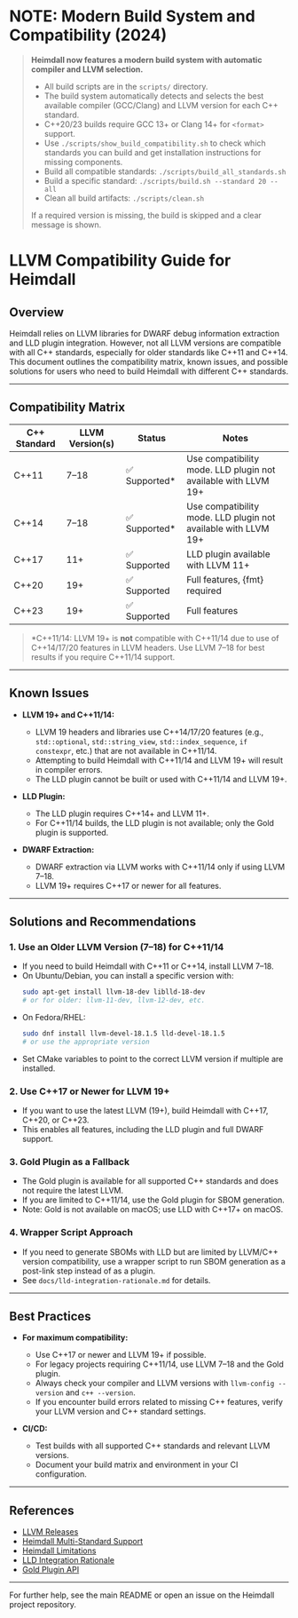 # NOTE: Modern Build System and Compatibility (2024)

> **Heimdall now features a modern build system with automatic compiler and LLVM selection.**
>
> - All build scripts are in the `scripts/` directory.
> - The build system automatically detects and selects the best available compiler (GCC/Clang) and LLVM version for each C++ standard.
> - C++20/23 builds require GCC 13+ or Clang 14+ for `<format>` support.
> - Use `./scripts/show_build_compatibility.sh` to check which standards you can build and get installation instructions for missing components.
> - Build all compatible standards: `./scripts/build_all_standards.sh`
> - Build a specific standard: `./scripts/build.sh --standard 20 --all`
> - Clean all build artifacts: `./scripts/clean.sh`
>
> If a required version is missing, the build is skipped and a clear message is shown.

# LLVM Compatibility Guide for Heimdall

## Overview

Heimdall relies on LLVM libraries for DWARF debug information extraction and LLD plugin integration. However, not all LLVM versions are compatible with all C++ standards, especially for older standards like C++11 and C++14. This document outlines the compatibility matrix, known issues, and possible solutions for users who need to build Heimdall with different C++ standards.

---

## Compatibility Matrix

| C++ Standard | LLVM Version(s) | Status                | Notes |
|--------------|----------------|----------------------|-------|
| C++11        | 7–18           | ✅ Supported*         | Use compatibility mode. LLD plugin not available with LLVM 19+ |
| C++14        | 7–18           | ✅ Supported*         | Use compatibility mode. LLD plugin not available with LLVM 19+ |
| C++17        | 11+            | ✅ Supported          | LLD plugin available with LLVM 11+ |
| C++20        | 19+            | ✅ Supported          | Full features, {fmt} required |
| C++23        | 19+            | ✅ Supported          | Full features |

> *C++11/14: LLVM 19+ is **not** compatible with C++11/14 due to use of C++14/17/20 features in LLVM headers. Use LLVM 7–18 for best results if you require C++11/14 support.

---

## Known Issues

- **LLVM 19+ and C++11/14:**
  - LLVM 19 headers and libraries use C++14/17/20 features (e.g., `std::optional`, `std::string_view`, `std::index_sequence`, `if constexpr`, etc.) that are not available in C++11/14.
  - Attempting to build Heimdall with C++11/14 and LLVM 19+ will result in compiler errors.
  - The LLD plugin cannot be built or used with C++11/14 and LLVM 19+.

- **LLD Plugin:**
  - The LLD plugin requires C++14+ and LLVM 11+.
  - For C++11/14 builds, the LLD plugin is not available; only the Gold plugin is supported.

- **DWARF Extraction:**
  - DWARF extraction via LLVM works with C++11/14 only if using LLVM 7–18.
  - LLVM 19+ requires C++17 or newer for all features.

---

## Solutions and Recommendations

### 1. Use an Older LLVM Version (7–18) for C++11/14
- If you need to build Heimdall with C++11 or C++14, install LLVM 7–18.
- On Ubuntu/Debian, you can install a specific version with:
  ```bash
  sudo apt-get install llvm-18-dev liblld-18-dev
  # or for older: llvm-11-dev, llvm-12-dev, etc.
  ```
- On Fedora/RHEL:
  ```bash
  sudo dnf install llvm-devel-18.1.5 lld-devel-18.1.5
  # or use the appropriate version
  ```
- Set CMake variables to point to the correct LLVM version if multiple are installed.

### 2. Use C++17 or Newer for LLVM 19+
- If you want to use the latest LLVM (19+), build Heimdall with C++17, C++20, or C++23.
- This enables all features, including the LLD plugin and full DWARF support.

### 3. Gold Plugin as a Fallback
- The Gold plugin is available for all supported C++ standards and does not require the latest LLVM.
- If you are limited to C++11/14, use the Gold plugin for SBOM generation.
- Note: Gold is not available on macOS; use LLD with C++17+ on macOS.

### 4. Wrapper Script Approach
- If you need to generate SBOMs with LLD but are limited by LLVM/C++ version compatibility, use a wrapper script to run SBOM generation as a post-link step instead of as a plugin.
- See `docs/lld-integration-rationale.md` for details.

---

## Best Practices

- **For maximum compatibility:**
  - Use C++17 or newer and LLVM 19+ if possible.
  - For legacy projects requiring C++11/14, use LLVM 7–18 and the Gold plugin.
  - Always check your compiler and LLVM versions with `llvm-config --version` and `c++ --version`.
  - If you encounter build errors related to missing C++ features, verify your LLVM version and C++ standard settings.

- **CI/CD:**
  - Test builds with all supported C++ standards and relevant LLVM versions.
  - Document your build matrix and environment in your CI configuration.

---

## References

- [LLVM Releases](https://releases.llvm.org/)
- [Heimdall Multi-Standard Support](./multi-standard-support.md)
- [Heimdall Limitations](./heimdall-limitations.md)
- [LLD Integration Rationale](./lld-integration-rationale.md)
- [Gold Plugin API](https://sourceware.org/binutils/docs-2.39/gold/Plugin.html)

---

For further help, see the main README or open an issue on the Heimdall project repository. 